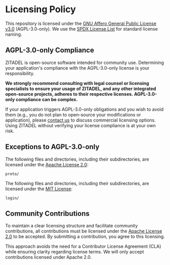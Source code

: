 # Licensing Policy

This repository is licensed under the [GNU Affero General Public License v3.0](LICENSE) (AGPL-3.0-only). We use the [SPDX License List](https://spdx.org/licenses/) for standard license naming.

## AGPL-3.0-only Compliance

ZITADEL is open-source software intended for community use. Determining your application's compliance with the AGPL-3.0-only license is your responsibility.

**We strongly recommend consulting with legal counsel or licensing specialists to ensure your usage of ZITADEL, and any other integrated open-source projects, adheres to their respective licenses. AGPL-3.0-only compliance can be complex.**

If your application triggers AGPL-3.0-only obligations and you wish to avoid them (e.g., you do not plan to open-source your modifications or application), please [contact us](https://zitadel.com/contact) to discuss commercial licensing options. Using ZITADEL without verifying your license compliance is at your own risk.

## Exceptions to AGPL-3.0-only

The following files and directories, including their subdirectories, are licensed under the [Apache License 2.0](https://www.apache.org/licenses/LICENSE-2.0):

```
proto/
```


The following files and directories, including their subdirectories, are licensed under the [MIT License](https://opensource.org/license/mit/):

```
login/
```

## Community Contributions

To maintain a clear licensing structure and facilitate community contributions, all contributions must be licensed under the [Apache License 2.0](https://www.apache.org/licenses/LICENSE-2.0) to be accepted. By submitting a contribution, you agree to this licensing.

This approach avoids the need for a Contributor License Agreement (CLA) while ensuring clarity regarding license terms. We will only accept contributions licensed under Apache 2.0.
